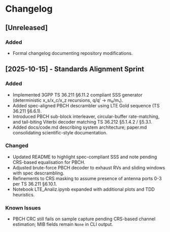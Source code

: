 # Changelog

## [Unreleased]
### Added
- Formal changelog documenting repository modifications.

## [2025-10-15] - Standards Alignment Sprint
### Added
- Implemented 3GPP TS 36.211 §6.11.2 compliant SSS generator (deterministic x_s/x_c/x_z recursions, q/q′ → m₀/m₁).
- Added spec-aligned PBCH descrambler using LTE Gold sequence (TS 36.211 §6.6.1).
- Introduced PBCH sub-block interleaver, circular-buffer rate-matching, and tail-biting Viterbi decoder matching TS 36.212 §5.1.4.2 / §5.3.1.
- Added docs/code.md describing system architecture; paper.md consolidating scientific-style documentation.

### Changed
- Updated README to highlight spec-compliant SSS and note pending CRS-based equalisation for PBCH.
- Adjusted brute-force PBCH decoder to exhaust RVs and sliding windows with spec descrambling.
- Refinements to CRS masking to assume presence of antenna ports 0-3 per TS 36.211 §6.10.1.
- Notebook LTE_Analiz.ipynb expanded with additional plots and TDD heuristics.

### Known Issues
- PBCH CRC still fails on sample capture pending CRS-based channel estimation; MIB fields remain `None` in CLI output.

